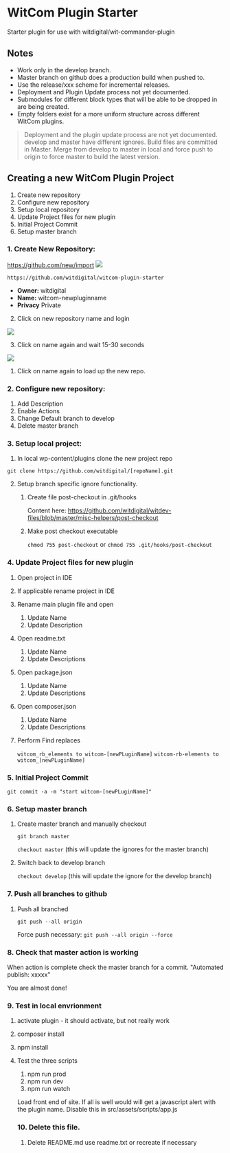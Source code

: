 # WitCom Plugin Starter

Starter plugin for use with witdigital/wit-commander-plugin

## Notes

*  Work only in the develop branch.
*  Master branch on github does a production build when pushed to.
*  Use the release/xxx scheme for incremental releases.
*  Deployment and Plugin Update process not yet documented.<!--todo add deployment and plugin update docs-->
*  Submodules for different block types that will be able to be dropped in are being created.
*  Empty folders exist for a more uniform structure across different WitCom plugins.

>   Deployment and the plugin update process are not yet documented.<!--todo add deployment and plugin update docs-->
  develop and master have different ignores. Build files are committed in Master. Merge from develop to master in local and force push to origin to force master to build the latest version.


## Creating a new WitCom Plugin Project
1. Create new repository
2. Configure new repository
3. Setup local repository
4. Update Project files for new plugin
5. Initial Project Commit
6. Setup master branch



### 1. Create New Repository:

https://github.com/new/import
![](https://i.imgur.com/e9sHg99.jpg)

```https://github.com/witdigital/witcom-plugin-starter```

* **Owner:** witdigital
* **Name:** witcom-newpluginname
* **Privacy** Private


2. Click on new repository name and login

 ![](https://i.imgur.com/IlE1zcI.jpg)


3. Click on name again and wait 15-30 seconds

 ![](https://i.imgur.com/dfwPA1T.jpg)

1. Click on name again to load up the new repo.

### 2. Configure new repository:

1. Add Description
2. Enable Actions
3. Change Default branch to develop
4. Delete master branch

### 3. Setup local project:

1. In local wp-content/plugins clone the new project repo

```git clone https://github.com/witdigital/[repoName].git```

2. Setup branch specific ignore functionality.
    1. Create file post-checkout in .git/hooks

        Content here: https://github.com/witdigital/witdev-files/blob/master/misc-helpers/post-checkout

    2. Make post checkout executable

        ```chmod 755 post-checkout``` or ```chmod 755 .git/hooks/post-checkout```

### 4. Update Project files for new plugin

1. Open project in IDE
2. If applicable rename project in IDE
3. Rename main plugin file and open
    1. Update Name
    2. Update Description
4. Open readme.txt
    1. Update Name
    2. Update Descriptions
5. Open package.json
    1. Update Name
    2. Update Descriptions
6. Open composer.json
    1. Update Name
    2. Update Descriptions
7. Perform Find replaces

    ```witcom_rb_elements to witcom-[newPLuginName]```
    ```witcom-rb-elements to witcom_[newPLuginName]```

### 5. Initial Project Commit

    git commit -a -m "start witcom-[newPLuginName]"

### 6. Setup master branch

1. Create master branch and manually checkout

   ```git branch master```

    ```checkout master``` (this will update the ignores for the master branch)

2. Switch back to develop branch

    ```checkout develop``` (this will update the ignore for the develop branch)

### 7. Push all branches to github

1. Push all branched

    ```git push --all origin```

    Force push necessary: ```git push --all origin --force ```


### 8. Check that master action is working

When action is complete check the master branch for a commit. "Automated publish: xxxxx"

You are almost done!


### 9. Test in local envrionment


1. activate plugin - it should activate, but not really work
2. composer install
3. npm install
4. Test the three scripts
    1. npm run prod
    2. npm run dev
    3. npm run watch

    Load front end of site. If all is well would will get a javascript alert with the plugin name. Disable this in src/assets/scripts/app.js

    ### 10. Delete this file.
    1. Delete README.md use readme.txt or recreate if necessary



